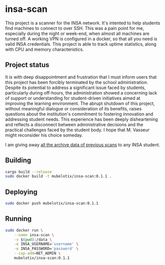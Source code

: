 # insa-scan

This project is a scanner for the INSA network.
It's intented to help students find machines to connect to over SSH.
This was a pain point for me, especially during the night or week-end, when almost all machines are turned off.
A working VPN is configured in a docker, so that all you need is valid INSA credentials.
This project is able to track uptime statistics, along with CPU and memory characteristics.

## Project status

It is with deep disappointment and frustration that I must inform users that this project has been forcibly terminated by the school administration. Despite its potential to address a significant issue faced by students, particularly during off-hours, the administration showed a concerning lack of support or understanding for student-driven initiatives aimed at improving the learning environment. The abrupt shutdown of this project, without meaningful dialogue or consideration of its benefits, raises questions about the institution's commitment to fostering innovation and addressing student needs. This experience has been deeply disheartening and reflects a disconnect between administrative decisions and the practical challenges faced by the student body. I hope that M. Vasseur might reconsider his choice someday.

I am giving away [all the archive data of previous scans](https://scan.insa.lol/states.bin) to any INSA student.

## Building

```bash
cargo build --release
sudo docker build -t mubelotix/insa-scan:0.1.1 .
```

## Deploying

```bash
sudo docker push mubelotix/insa-scan:0.1.1
```

## Running

```bash
sudo docker run \
    --name insa-scan \
    -v $(pwd):/data \
    -e INSA_USERNAME='username' \
    -e INSA_PASSWORD='password' \
    --cap-add=NET_ADMIN \
    mubelotix/insa-scan:0.1.1
```

